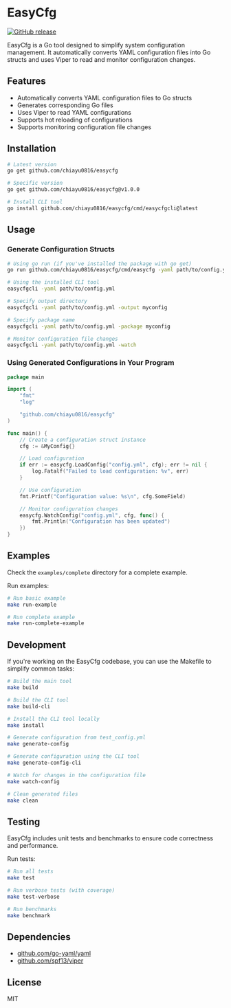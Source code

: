 # EasyCfg

[![GitHub release](https://img.shields.io/github/v/release/chiayu0816/easycfg)](https://github.com/chiayu0816/easycfg/releases/latest)

EasyCfg is a Go tool designed to simplify system configuration management. It automatically converts YAML configuration files into Go structs and uses Viper to read and monitor configuration changes.

## Features

- Automatically converts YAML configuration files to Go structs
- Generates corresponding Go files
- Uses Viper to read YAML configurations
- Supports hot reloading of configurations
- Supports monitoring configuration file changes

## Installation

```bash
# Latest version
go get github.com/chiayu0816/easycfg

# Specific version
go get github.com/chiayu0816/easycfg@v1.0.0

# Install CLI tool
go install github.com/chiayu0816/easycfg/cmd/easycfgcli@latest
```

## Usage

### Generate Configuration Structs

```bash
# Using go run (if you've installed the package with go get)
go run github.com/chiayu0816/easycfg/cmd/easycfg -yaml path/to/config.yml

# Using the installed CLI tool
easycfgcli -yaml path/to/config.yml

# Specify output directory
easycfgcli -yaml path/to/config.yml -output myconfig

# Specify package name
easycfgcli -yaml path/to/config.yml -package myconfig

# Monitor configuration file changes
easycfgcli -yaml path/to/config.yml -watch
```

### Using Generated Configurations in Your Program

```go
package main

import (
    "fmt"
    "log"

    "github.com/chiayu0816/easycfg"
)

func main() {
    // Create a configuration struct instance
    cfg := &MyConfig{}

    // Load configuration
    if err := easycfg.LoadConfig("config.yml", cfg); err != nil {
        log.Fatalf("Failed to load configuration: %v", err)
    }

    // Use configuration
    fmt.Printf("Configuration value: %s\n", cfg.SomeField)

    // Monitor configuration changes
    easycfg.WatchConfig("config.yml", cfg, func() {
        fmt.Println("Configuration has been updated")
    })
}
```

## Examples

Check the `examples/complete` directory for a complete example.

Run examples:

```bash
# Run basic example
make run-example

# Run complete example
make run-complete-example
```

## Development

If you're working on the EasyCfg codebase, you can use the Makefile to simplify common tasks:

```bash
# Build the main tool
make build

# Build the CLI tool
make build-cli

# Install the CLI tool locally
make install

# Generate configuration from test_config.yml
make generate-config

# Generate configuration using the CLI tool
make generate-config-cli

# Watch for changes in the configuration file
make watch-config

# Clean generated files
make clean
```

## Testing

EasyCfg includes unit tests and benchmarks to ensure code correctness and performance.

Run tests:

```bash
# Run all tests
make test

# Run verbose tests (with coverage)
make test-verbose

# Run benchmarks
make benchmark
```

## Dependencies

- [github.com/go-yaml/yaml](https://github.com/go-yaml/yaml)
- [github.com/spf13/viper](https://github.com/spf13/viper)

## License

MIT 